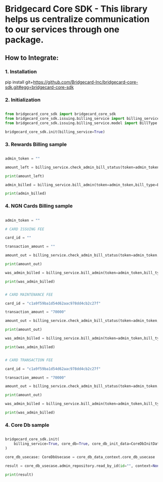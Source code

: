# Bridgecard Core SDK - This library helps us centralize communication to our services through one package.

## How to Integrate:

### 1. Installation

pip install git+https://github.com/Bridgecard-Inc/bridgecard-core-sdk.git#egg=bridgecard-core-sdk

### 2. Initialization

```python

from bridgecard_core_sdk import bridgecard_core_sdk
from bridgecard_core_sdk.issuing.billing_service import billing_service
from bridgecard_core_sdk.issuing.billing_service.model import BillType

bridgecard_core_sdk.init(billing_service=True)
```

### 3. Rewards Billing sample

```python

admin_token = ""

amount_left = billing_service.check_admin_bill_status(token=admin_token,bill_type=BillType.CARD_REWARDS_FEE)

print(amount_left)

admin_billed = billing_service.bill_admin(token=admin_token,bill_type=BillType.CARD_REWARDS_FEE)

print(admin_billed)

```

### 4. NGN Cards Billing sample

```python

admin_token = ""

# CARD ISSUING FEE

card_id = ""

transaction_amount = ""

amount_out = billing_service.check_admin_bill_status(token=admin_token,bill_type=BillType.CARD_ISSUING_FEE_NGN_VIRTUAL_CARD)

print(amount_out)

was_admin_billed = billing_service.bill_admin(token=admin_token,bill_type=BillType.CARD_ISSUING_FEE_NGN_VIRTUAL_CARD)

print(was_admin_billed)


# CARD MAINTENANCE FEE

card_id = "c1a9f59ba1d54d62aac978dd4cb2c27f"

transaction_amount = "70000"

amount_out = billing_service.check_admin_bill_status(token=admin_token,bill_type=BillType.CARD_MAINTENANCE_FEE_NGN_VIRTUAL_CARD,card_id=card_id,transaction_amount=transaction_amount)

print(amount_out)

was_admin_billed = billing_service.bill_admin(token=admin_token,bill_type=BillType.CARD_MAINTENANCE_FEE_NGN_VIRTUAL_CARD,card_id=card_id,transaction_amount=transaction_amount)

print(was_admin_billed)


# CARD TRANSACTION FEE

card_id = "c1a9f59ba1d54d62aac978dd4cb2c27f"

transaction_amount = "70000"

amount_out = billing_service.check_admin_bill_status(token=admin_token,bill_type=BillType.CARD_TRANSACTION_FEE_NGN_VIRTUAL_CARD,card_id=card_id,transaction_amount=transaction_amount)

print(amount_out)

was_admin_billed = billing_service.bill_admin(token=admin_token,bill_type=BillType.CARD_TRANSACTION_FEE_NGN_VIRTUAL_CARD,card_id=card_id,transaction_amount=transaction_amount)

print(was_admin_billed)


```

### 4. Core Db sample

```python

bridgecard_core_sdk.init(
    billing_service=True, core_db=True, core_db_init_data=CoreDbInitData(admin_db=True)
)

core_db_usecase: CoreDbUsecase = core_db_data_context.core_db_usecase

result = core_db_usecase.admin_repository.read_by_id(id="", context=None)

print(result)

```